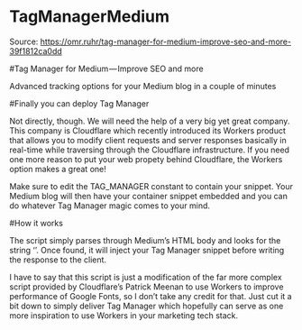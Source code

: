 # TagManagerMedium

Source: https://omr.ruhr/tag-manager-for-medium-improve-seo-and-more-39f1812ca0dd

#Tag Manager for Medium — Improve SEO and more

Advanced tracking options for your Medium blog in a couple of minutes

#Finally you can deploy Tag Manager

Not directly, though. We will need the help of a very big yet great company. This company is Cloudflare which recently introduced its Workers product that allows you to modify client requests and server responses basically in real-time while traversing through the Cloudflare infrastructure. If you need one more reason to put your web propety behind Cloudflare, the Workers option makes a great one!

Make sure to edit the TAG_MANAGER constant to contain your snippet. Your Medium blog will then have your container snippet embedded and you can do whatever Tag Manager magic comes to your mind.

#How it works

The script simply parses through Medium’s HTML body and looks for the string ‘</head>’. Once found, it will inject your Tag Manager snippet before writing the response to the client.

I have to say that this script is just a modification of the far more complex script provided by Cloudflare’s Patrick Meenan to use Workers to improve performance of Google Fonts, so I don’t take any credit for that. Just cut it a bit down to simply deliver Tag Manager which hopefully can serve as one more inspiration to use Workers in your marketing tech stack.
